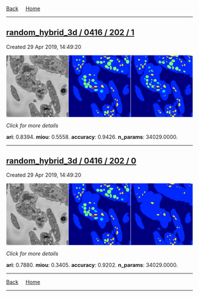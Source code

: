 
[Back](..)&nbsp;&nbsp;&nbsp;&nbsp;&nbsp;[Home](https://leapmanlab.github.io/snapshots)

---

<div class="summary"><a href="1"><h2>random_hybrid_3d / 0416 / 202 / 1</h2></a><p>Created 29 Apr 2019, 14:49:20
</p><a href="1"><img src="1/media/summary.png" align="center"></a><p>
<i>Click for more details</i>
</p></div>

**ari**: 0.8394. **miou**: 0.5558. **accuracy**: 0.9426. **n_params**: 34029.0000. 

---

<div class="summary"><a href="0"><h2>random_hybrid_3d / 0416 / 202 / 0</h2></a><p>Created 29 Apr 2019, 14:49:20
</p><a href="0"><img src="0/media/summary.png" align="center"></a><p>
<i>Click for more details</i>
</p></div>

**ari**: 0.7880. **miou**: 0.3405. **accuracy**: 0.9202. **n_params**: 34029.0000. 

---

[Back](..)&nbsp;&nbsp;&nbsp;&nbsp;&nbsp;[Home](https://leapmanlab.github.io/snapshots)

---
